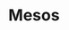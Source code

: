 ---
title: Mesos
show_read_time: false
canonical_url: 'https://docs.projectcalico.org/v2.6/getting-started/mesos/index'
---